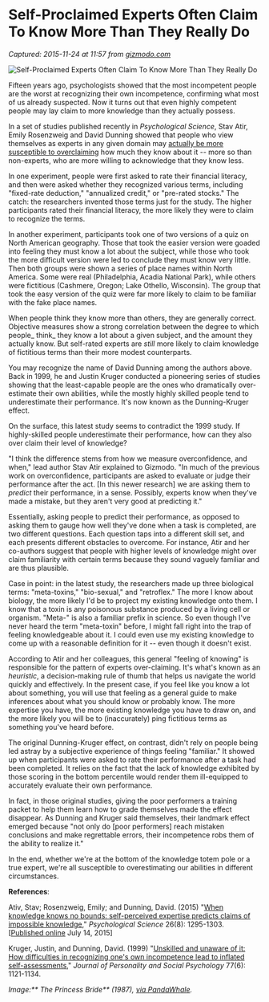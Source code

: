 # Self-Proclaimed Experts Often Claim To Know More Than They Really Do

_Captured: 2015-11-24 at 11:57 from [gizmodo.com](http://gizmodo.com/self-proclaimed-experts-often-claim-to-know-more-than-t-1743967302?sidebar_promotions_icons=testingoff&utm_expid=66866090-67.e9PWeE2DSnKObFD7vNEoqg.1&utm_source=feedburner&utm_medium=feed&utm_campaign=Feed%3A+gizmodo%2Ffull+%28Gizmodo%29)_

![Self-Proclaimed Experts Often Claim To Know More Than They Really Do](http://i.kinja-img.com/gawker-media/image/upload/s--pzp6v4M1--/c_fit,fl_progressive,q_80,w_636/1532204014077256264.gif)

Fifteen years ago, psychologists showed that the most incompetent people are the worst at recognizing their own incompetence, confirming what most of us already suspected. Now it turns out that even highly competent people may lay claim to more knowledge than they actually possess.

In a set of studies published recently in _Psychological Science_, Stav Atir, Emily Rosenzweig and David Dunning showed that people who view themselves as experts in any given domain may [actually be more susceptible to overclaiming](http://news.cornell.edu/stories/2015/06/learned-people-easily-may-claim-facts-impossible-know) how much they know about it -- more so than non-experts, who are more willing to acknowledge that they know less.

In one experiment, people were first asked to rate their financial literacy, and then were asked whether they recognized various terms, including "fixed-rate deduction," "annualized credit," or "pre-rated stocks." The catch: the researchers invented those terms just for the study. The higher participants rated their financial literacy, the more likely they were to claim to recognize the terms.

In another experiment, participants took one of two versions of a quiz on North American geography. Those that took the easier version were goaded into feeling they must know a lot about the subject, while those who took the more difficult version were led to conclude they must know very little. Then both groups were shown a series of place names within North America. Some were real (Philadelphia, Acadia National Park), while others were fictitious (Cashmere, Oregon; Lake Othello, Wisconsin). The group that took the easy version of the quiz were far more likely to claim to be familiar with the fake place names.

When people think they know more than others, they are generally correct. Objective measures show a strong correlation between the degree to which people_ think_ they know a lot about a given subject, and the amount they actually know. But self-rated experts are _still_ more likely to claim knowledge of fictitious terms than their more modest counterparts.

You may recognize the name of David Dunning among the authors above. Back in 1999, he and Justin Kruger conducted a pioneering series of studies showing that the least-capable people are the ones who dramatically over-estimate their own abilities, while the mostly highly skilled people tend to underestimate their performance. It's now known as the Dunning-Kruger effect.

On the surface, this latest study seems to contradict the 1999 study. If highly-skilled people underestimate their performance, how can they also over claim their level of knowledge?

"I think the difference stems from how we measure overconfidence, and when," lead author Stav Atir explained to Gizmodo. "In much of the previous work on overconfidence, participants are asked to evaluate or judge their performance after the act. [In this newer research] we are asking them to _predict_ their performance, in a sense. Possibly, experts know when they've made a mistake, but they aren't very good at predicting it."

Essentially, asking people to predict their performance, as opposed to asking them to gauge how well they've done when a task is completed, are two different questions. Each question taps into a different skill set, and each presents different obstacles to overcome. For instance, Atir and her co-authors suggest that people with higher levels of knowledge might over claim familiarity with certain terms because they sound vaguely familiar and are thus plausible.

Case in point: in the latest study, the researchers made up three biological terms: "meta-toxins," "bio-sexual," and "retroflex." The more I know about biology, the more likely I'd be to project my existing knowledge onto them. I know that a toxin is any poisonous substance produced by a living cell or organism. "Meta-" is also a familiar prefix in science. So even though I've never heard the term "meta-toxin" before, I might fall right into the trap of feeling knowledgeable about it. I could even use my existing knowledge to come up with a reasonable definition for it -- even though it doesn't exist.

According to Atir and her colleagues, this general "feeling of knowing" is responsible for the pattern of experts over-claiming. It's what's known as an _heuristic_, a decision-making rule of thumb that helps us navigate the world quickly and effectively. In the present case, if you feel like you know a lot about something, you will use that feeling as a general guide to make inferences about what you should know or probably know. The more expertise you have, the more existing knowledge you have to draw on, and the more likely you will be to (inaccurately) ping fictitious terms as something you've heard before.

The original Dunning-Kruger effect, on contrast, didn't rely on people being led astray by a subjective experience of things feeling "familiar." It showed up when participants were asked to rate their performance after a task had been completed. It relies on the fact that the lack of knowledge exhibited by those scoring in the bottom percentile would render them ill-equipped to accurately evaluate their own performance.

In fact, in those original studies, giving the poor performers a training packet to help them learn how to grade themselves made the effect disappear. As Dunning and Kruger said themselves, their landmark effect emerged because "not only do [poor performers] reach mistaken conclusions and make regrettable errors, their incompetence robs them of the ability to realize it."

In the end, whether we're at the bottom of the knowledge totem pole or a true expert, we're all susceptible to overestimating our abilities in different circumstances.

**References**:

Ativ, Stav; Rosenzweig, Emily; and Dunning, David. (2015) "[When knowledge knows no bounds: self-perceived expertise predicts claims of impossible knowledge](http://emilkirkegaard.dk/en/wp-content/uploads/When-knowledge-knows-no-bounds.pdf)," _Psychological Science_ 26(8): 1295-1303. [[Published online](http://www.sciencedaily.com/releases/2015/07/150720092303.htm) July 14, 2015]

Kruger, Justin, and Dunning, David. (1999) "[Unskilled and unaware of it: How difficulties in recognizing one's own incompetence lead to inflated self-assessments](http://psycnet.apa.org/psycinfo/1999-15054-002)," _Journal of Personality and Social Psychology_ 77(6): 1121-1134.

_Image:** The Princess Bride** (1987), [via PandaWhale](http://pandawhale.com/post/27756/ever-heard-of-plato-aristotle-socrates-morons-vizzini-princess-bride-gif)._
